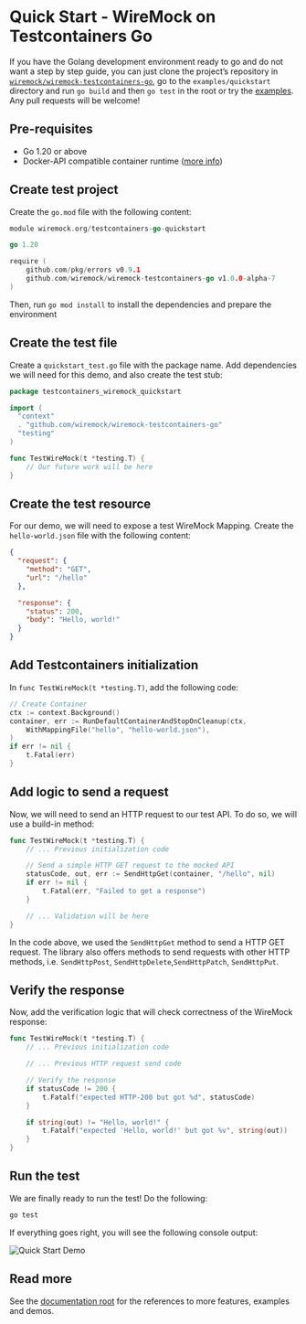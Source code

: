 # Quick Start - WireMock on Testcontainers Go

If you have the Golang development environment ready to go and do not want a step by step guide,
you can just clone the project’s repository in
[`wiremock/wiremock-testcontainers-go`](https://github.com/wiremock/wiremock-testcontainers-go),
go to the `examples/quickstart` directory
and run `go build` and then `go test` in the root or try the [examples](https://github.com/wiremock/wiremock-testcontainers-go/blob/main/examples/quickstart/quickstart_test.go).
Any pull requests will be welcome!

## Pre-requisites

- Go 1.20 or above
- Docker-API compatible container runtime ([more info](https://golang.testcontainers.org/system_requirements/docker/))

## Create test project

Create the `go.mod` file with the following content:

```go
module wiremock.org/testcontainers-go-quickstart

go 1.20

require (
    github.com/pkg/errors v0.9.1
    github.com/wiremock/wiremock-testcontainers-go v1.0.0-alpha-7
)
```

Then, run `go mod install` to install the dependencies and prepare the environment

## Create the test file

Create a `quickstart_test.go` file with the package name.
Add dependencies we will need for this demo, and also create the test stub:

```go
package testcontainers_wiremock_quickstart

import (
  "context"
  . "github.com/wiremock/wiremock-testcontainers-go"
  "testing"
)

func TestWireMock(t *testing.T) {
    // Our future work will be here
}
```

## Create the test resource

For our demo, we will need to expose a test WireMock Mapping.
Create the `hello-world.json` file with the following content:

```json
{
  "request": {
    "method": "GET",
    "url": "/hello"
  },

  "response": {
    "status": 200,
    "body": "Hello, world!"
  }
}
```

## Add Testcontainers initialization

In `func TestWireMock(t *testing.T)`, add the following code:

```go
// Create Container
ctx := context.Background()
container, err := RunDefaultContainerAndStopOnCleanup(ctx,
    WithMappingFile("hello", "hello-world.json"),
)
if err != nil {
    t.Fatal(err)
}
```

## Add logic to send a request

Now, we will need to send an HTTP request to our test API.
To do so, we will use a build-in method:

```go
func TestWireMock(t *testing.T) {
    // ... Previous initialization code

    // Send a simple HTTP GET request to the mocked API
    statusCode, out, err := SendHttpGet(container, "/hello", nil)
    if err != nil {
        t.Fatal(err, "Failed to get a response")
    }

    // ... Validation will be here
}
```

In the code above, we used the `SendHttpGet` method to send a HTTP GET request. The library also offers methods to send requests with other HTTP methods, i.e. `SendHttpPost`, `SendHttpDelete`,`SendHttpPatch`, `SendHttpPut`.  

## Verify the response

Now, add the verification logic that will check correctness of the WireMock response:

```go
func TestWireMock(t *testing.T) {
    // ... Previous initialization code

    // ... Previous HTTP request send code

    // Verify the response
    if statusCode != 200 {
        t.Fatalf("expected HTTP-200 but got %d", statusCode)
    }

    if string(out) != "Hello, world!" {
        t.Fatalf("expected 'Hello, world!' but got %v", string(out))
    }
}
```

## Run the test

We are finally ready to run the test!
Do the following:

```bash
go test
```

If everything goes right, you will see the following console output:

![Quick Start Demo](./images/quickstart.gif)

## Read more

See the [documentation root](../README.md) for the references to more features, examples and demos.
